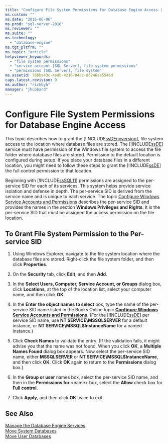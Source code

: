 ```yaml
---
title: "Configure File System Permissions for Database Engine Access | Microsoft Docs"
ms.custom: ""
ms.date: "2016-06-06"
ms.prod: "sql-server-2016"
ms.reviewer: ""
ms.suite: ""
ms.technology: 
  - "database-engine"
ms.tgt_pltfrm: ""
ms.topic: "article"
helpviewer_keywords: 
  - "file system permissions"
  - "service account [SQL Server], file system permissions"
  - "permissions [SQL Server], file system"
ms.assetid: 78bba43c-4edb-4216-84ac-d6246ae5546d
caps.latest.revision: 9
ms.author: "rickbyh"
manager: "jhubbard"
---
```

# Configure File System Permissions for Database Engine Access
  This topic describes how to grant the [!INCLUDE[ssDEnoversion](../../../analysis-services/instances/install/windows/includes/ssdenoversion-md.md)], file system access to the location where database files are stored. The [!INCLUDE[ssDE](../../../analysis-services/instances/install/windows/includes/ssde-md.md)] service must have permission of the Windows file system to access the file folder where database files are stored. Permission to the default location is configured during setup. If you place your database files in a different location, you might need to follow these steps to grant the [!INCLUDE[ssDE](../../../analysis-services/instances/install/windows/includes/ssde-md.md)] the full control permission to that location.  
  
 Beginning with [!INCLUDE[ssSQL11](../../../analysis-services/includes/sssql11-md.md)] permissions are assigned to the per-service SID for each of its services. This system helps provide service isolation and defense in depth. The per-service SID is derived from the service name and is unique to each service. The topic [Configure Windows Service Accounts and Permissions](../../../database-engine/configure/windows/configure-windows-service-accounts-and-permissions.md) describes the per-service SID and provides the names in the section **Windows Privileges and Rights**. It is the per-service SID that must be assigned the access permission on the file location.  
  
## To Grant File System Permission to the Per-service SID  
  
1.  Using Windows Explorer, navigate to the file system location where the database files are stored. Right-click the file system folder, and then click **Properties**.  
  
2.  On the **Security** tab, click **Edit**, and then **Add**.  
  
3.  In the **Select Users, Computer, Service Account, or Groups** dialog box, click **Locations**, at the top of the location list, select your computer name, and then click **OK**.  
  
4.  In the **Enter the object names to select** box, type the name of the per-service SID name listed in the Books Online topic [**Configure Windows Service Accounts and Permissions**](../../../database-engine/configure/windows/configure-windows-service-accounts-and-permissions.md). (For the [!INCLUDE[ssDE](../../../analysis-services/instances/install/windows/includes/ssde-md.md)] per service SID name, use **NT SERVICE\MSSQLSERVER** for a default instance, or **NT SERVICE\MSSQL$InstanceName** for a named instance.)  
  
5.  Click **Check Names** to validate the entry. (If the validation fails, it might advise you that the name was not found. When you click **OK**, a **Multiple Names Found** dialog box appears. Now select the per-service SID name, either **MSSQLSERVER** or **NT SERVICE\MSSQL$InstanceName**, and then click **OK**.  Click **OK** again to return to the **Permissions** dialog box.)   
6.  In the **Group or user** names box, select the per-service SID name, and then in the **Permissions for** \<name> box, select the **Allow** check box for **Full control**.  
  
7. Click **Apply**, and then click **OK** twice to exit.  
  
## See Also  
 [Manage the Database Engine Services](../../../database-engine/configure/windows/manage-the-database-engine-services.md)   
 [Move System Databases](../../../relational-databases/databases/move-system-databases.md)   
 [Move User Databases](../../../relational-databases/databases/move-user-databases.md)  
  
  